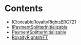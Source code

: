 

# Contents
- [ICloneableRoyaltyRightsERC721](ICloneableRoyaltyRightsERC721.sol/interface.ICloneableRoyaltyRightsERC721.md)
- [IPaymentSplitterInitializable](IPaymentSplitterInitializable.sol/interface.IPaymentSplitterInitializable.md)
- [PaymentSplitterInitializable](PaymentSplitterInitializable.sol/contract.PaymentSplitterInitializable.md)
- [RoyaltyRightsNFT](RoyaltyRightsNFT.sol/contract.RoyaltyRightsNFT.md)
